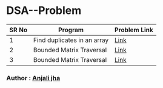 # DSA--Problem

SR No   | Program | Problem Link  
--- | --- | ---
1 | Find duplicates in an array | [Link](https://practice.geeksforgeeks.org/problems/find-duplicates-in-an-array/1?page=1&category[]=ArrayssortBy=submissions)
2 | Bounded Matrix Traversal | [Link](https://practice.geeksforgeeks.org/problems/boundary-traversal-of-matrix-1587115620/1)
3 | Bounded Matrix Traversal | [Link](https://practice.geeksforgeeks.org/problems/boundary-traversal-of-matrix-1587115620/1)

### Author : [Anjali jha](https://github.com/Anjalijha12345)
